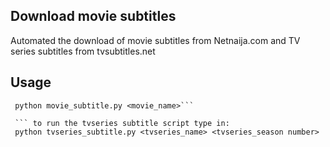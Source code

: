 ## Download movie subtitles
Automated the download of movie subtitles from Netnaija.com and TV series subtitles from tvsubtitles.net
 
## Usage
``` to run the movie subtitle script type in:
 python movie_subtitle.py <movie_name>```
 
 ``` to run the tvseries subtitle script type in:
 python tvseries_subtitle.py <tvseries_name> <tvseries_season number>
 ````
